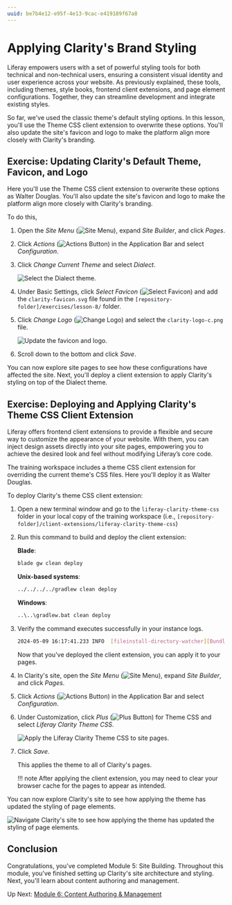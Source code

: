 ```yaml
---
uuid: be7b4e12-e95f-4e13-9cac-e419189f67a8
---
```

# Applying Clarity's Brand Styling

Liferay empowers users with a set of powerful styling tools for both technical and non-technical users, ensuring a consistent visual identity and user experience across your website. As previously explained, these tools, including themes, style books, frontend client extensions, and page element configurations. Together, they can streamline development and integrate existing styles.

So far, we've used the classic theme's default styling options. In this lesson, you'll use the Theme CSS client extension to overwrite these options. You'll also update the site's favicon and logo to make the platform align more closely with Clarity's branding.

<!--TASK: Expand instruction.

Address Favicons: Favicons are images used to identify sites in browser tabs.

Address Logos: The logo determines the image used to identify the site in the Liferay UI.

Address The Theme: Themes determine the baseline look and feel for your website, including color schemes, typography, spacing, and other styling options. They serve as the starting point for additional configurations that you can make using style books and frontend client extensions.

Address Client Extensions.

Also, should we use the JavaScript client extension? -->

## Exercise: Updating Clarity's Default Theme, Favicon, and Logo

<!-- Exercise 8e -->

Here you'll use the Theme CSS client extension to overwrite these options as Walter Douglas. You'll also update the site's favicon and logo to make the platform align more closely with Clarity's branding.

To do this,

1. Open the *Site Menu* (![Site Menu](../../images/icon-product-menu.png)), expand *Site Builder*, and click *Pages*.

1. Click *Actions* (![Actions Button](../../images/icon-actions.png)) in the Application Bar and select *Configuration*.

1. Click *Change Current Theme* and select *Dialect*.

   ![Select the Dialect theme.](./applying-claritys-brand-styling/images/01.png)

1. Under Basic Settings, click *Select Favicon* (![Select Favicon](../../images/icon-change.png)) and add the `clarity-favicon.svg` file found in the `[repository-folder]/exercises/lesson-8/` folder.

1. Click *Change Logo* (![Change Logo](../../images/icon-change.png)) and select the `clarity-logo-c.png` file.

   ![Update the favicon and logo.](./applying-claritys-brand-styling/images/02.png)

1. Scroll down to the bottom and click *Save*.

You can now explore site pages to see how these configurations have affected the site. Next, you'll deploy a client extension to apply Clarity's styling on top of the Dialect theme.

## Exercise: Deploying and Applying Clarity's Theme CSS Client Extension

<!-- Exercise 8f -->

Liferay offers frontend client extensions to provide a flexible and secure way to customize the appearance of your website. With them, you can inject design assets directly into your site pages, empowering you to achieve the desired look and feel without modifying Liferay’s core code.

The training workspace includes a theme CSS client extension for overriding the current theme's CSS files. Here you'll deploy it as Walter Douglas.

To deploy Clarity's theme CSS client extension:

1. Open a new terminal window and go to the `liferay-clarity-theme-css` folder in your local copy of the training workspace (i.e., `[repository-folder]/client-extensions/liferay-clarity-theme-css`)

1. Run this command to build and deploy the client extension:

   **Blade**:

   ```bash
   blade gw clean deploy
   ```

   **Unix-based systems**:

   ```bash
   ../../../../gradlew clean deploy
   ```

   **Windows**:

   ```bash
   ..\..\gradlew.bat clean deploy
   ```

1. Verify the command executes successfully in your instance logs.

   ```bash
   2024-05-09 16:17:41.233 INFO  [fileinstall-directory-watcher][BundleStartStopLogger:68] STARTED liferayclaritythemecss*7.4.13 [1449]
   ```

   Now that you've deployed the client extension, you can apply it to your pages.

1. In Clarity's site, open the *Site Menu* (![Site Menu](../../images/icon-product-menu.png)), expand *Site Builder*, and click *Pages*.

1. Click *Actions* (![Actions Button](../../images/icon-actions.png)) in the Application Bar and select *Configuration*.

1. Under Customization, click *Plus* (![Plus Button](../../images/icon-plus.png)) for Theme CSS and select *Liferay Clarity Theme CSS*.

   ![Apply the Liferay Clarity Theme CSS to site pages.](./applying-claritys-brand-styling/images/03.png)

1. Click *Save*.

   This applies the theme to all of Clarity's pages.

   !!! note
       After applying the client extension, you may need to clear your browser cache for the pages to appear as intended.

You can now explore Clarity's site to see how applying the theme has updated the styling of page elements.

![Navigate Clarity's site to see how applying the theme has updated the styling of page elements.](./applying-claritys-brand-styling/images/04.png)

## Conclusion

Congratulations, you've completed Module 5: Site Building. Throughout this module, you've finished setting up Clarity's site architecture and styling. Next, you'll learn about content authoring and management.

Up Next: [Module 6: Content Authoring & Management](../module-6-content-authoring-and-management.md)
